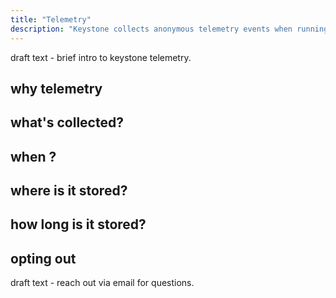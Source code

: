 ```yaml
---
title: "Telemetry"
description: "Keystone collects anonymous telemetry events when running `keystone dev`. Learn what is sent, what the information is used for, and how to opt-out."
---
```


draft text - brief intro to keystone telemetry.

## why telemetry

## what's collected?

## when ?

## where is it stored?

## how long is it stored?

## opting out


draft text - reach out via email for questions.